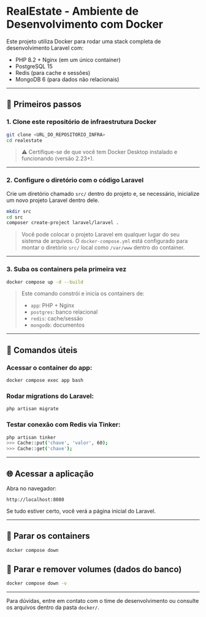 # RealEstate - Ambiente de Desenvolvimento com Docker

Este projeto utiliza Docker para rodar uma stack completa de desenvolvimento Laravel com:

- PHP 8.2 + Nginx (em um único container)
- PostgreSQL 15
- Redis (para cache e sessões)
- MongoDB 6 (para dados não relacionais)

---

## 🚀 Primeiros passos

### 1. Clone este repositório de infraestrutura Docker
```bash
git clone <URL_DO_REPOSITORIO_INFRA>
cd realestate
```

> ⚠️ Certifique-se de que você tem Docker Desktop instalado e funcionando (versão 2.23+).

---

### 2. Configure o diretório com o código Laravel

Crie um diretório chamado `src/` dentro do projeto e, se necessário, inicialize um novo projeto Laravel dentro dele.

```bash
mkdir src
cd src
composer create-project laravel/laravel .
```

> Você pode colocar o projeto Laravel em qualquer lugar do seu sistema de arquivos. O `docker-compose.yml` está configurado para montar o diretório `src/` local como `/var/www` dentro do container.

---

### 3. Suba os containers pela primeira vez

```bash
docker compose up -d --build
```

> Este comando constrói e inicia os containers de:
> - `app`: PHP + Nginx
> - `postgres`: banco relacional
> - `redis`: cache/sessão
> - `mongodb`: documentos

---

## 🧪 Comandos úteis

### Acessar o container do app:
```bash
docker compose exec app bash
```

### Rodar migrations do Laravel:
```bash
php artisan migrate
```

### Testar conexão com Redis via Tinker:
```bash
php artisan tinker
>>> Cache::put('chave', 'valor', 60);
>>> Cache::get('chave');
```

---

## 🌐 Acessar a aplicação

Abra no navegador:
```
http://localhost:8080
```
Se tudo estiver certo, você verá a página inicial do Laravel.

---

## 🧹 Parar os containers
```bash
docker compose down
```

## 🧼 Parar e remover volumes (dados do banco)
```bash
docker compose down -v
```

---

Para dúvidas, entre em contato com o time de desenvolvimento ou consulte os arquivos dentro da pasta `docker/`.
